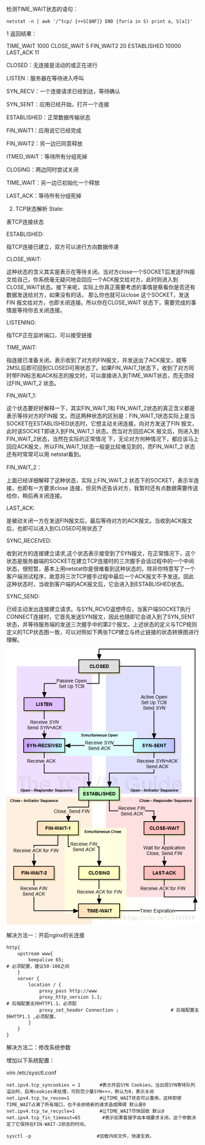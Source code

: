 检测TIME_WAIT状态的语句：

```
netstat -n | awk '/^tcp/ {++S[$NF]} END {for(a in S) print a, S[a]}'
```

1
返回结果：

TIME_WAIT 1000
CLOSE_WAIT 5
FIN_WAIT2 20
ESTABLISHED 10000
LAST_ACK 11



CLOSED：无连接是活动的或正在进行

LISTEN：服务器在等待进入呼叫

SYN_RECV：一个连接请求已经到达，等待确认

SYN_SENT：应用已经开始，打开一个连接

ESTABLISHED：正常数据传输状态

FIN_WAIT1：应用说它已经完成

FIN_WAIT2：另一边已同意释放

ITMED_WAIT：等待所有分组死掉

CLOSING：两边同时尝试关闭

TIME_WAIT：另一边已初始化一个释放

LAST_ACK：等待所有分组死掉



2. TCP状态解析
State:

表TCP连接状态

ESTABLISHED:

指TCP连接已建立，双方可以进行方向数据传递

CLOSE_WAIT:

这种状态的含义其实是表示在等待关闭。当对方close一个SOCKET后发送FIN报文给自己，你系统毫无疑问地会回应一个ACK报文给对方，此时则进入到CLOSE_WAIT状态。接下来呢，实际上你真正需要考虑的事情是察看你是否还有数据发送给对方，如果没有的话， 那么你也就可以close 这个SOCKET，发送 FIN 报文给对方，也即关闭连接。所以你在CLOSE_WAIT 状态下，需要完成的事情是等待你去关闭连接。

LISTENING:

指TCP正在监听端口，可以接受链接

TIME_WAIT:

指连接已准备关闭。表示收到了对方的FIN报文，并发送出了ACK报文，就等2MSL后即可回到CLOSED可用状态了。如果FIN_WAIT_1状态下，收到了对方同时带FIN标志和ACK标志的报文时，可以直接进入到TIME_WAIT状态，而无须经过FIN_WAIT_2 状态。

FIN_WAIT_1:

这个状态要好好解释一下，其实FIN_WAIT_1和 FIN_WAIT_2状态的真正含义都是表示等待对方的FIN报 文。而这两种状态的区别是：FIN_WAIT_1状态实际上是当SOCKET在ESTABLISHED状态时，它想主动关闭连接，向对方发送了FIN 报文，此时该SOCKET即进入到FIN_WAIT_1 状态。而当对方回应ACK 报文后，则进入到FIN_WAIT_2状态，当然在实际的正常情况 下，无论对方何种情况下，都应该马上回应ACK报文，所以FIN_WAIT_1状态一般是比较难见到的，而FIN_WAIT_2 状态还有时常常可以用 netstat看到。

FIN_WAIT_2：

上面已经详细解释了这种状态，实际上FIN_WAIT_2 状态下的SOCKET，表示半连接，也即有一方要求close 连接，但另外还告诉对方，我暂时还有点数据需要传送给你，稍后再关闭连接。

LAST_ACK:

是被动关闭一方在发送FIN报文后，最后等待对方的ACK报文。当收到ACK报文后，也即可以进入到CLOSED可用状态了

SYNC_RECEIVED:

收到对方的连接建立请求,这个状态表示接受到了SYN报文，在正常情况下，这个状态是服务器端的SOCKET在建立TCP连接时的三次握手会话过程中的一个中间状态，很短暂，基本上用netstat你是很难看到这种状态的，除非你特意写了一个客户端测试程序，故意将三次TCP握手过程中最后一个ACK报文不予发送。因此这种状态时，当收到客户端的ACK报文后，它会进入到ESTABLISHED状态。

SYNC_SEND:

已经主动发出连接建立请求。与SYN_RCVD遥想呼应，当客户端SOCKET执行CONNECT连接时，它首先发送SYN报文，因此也随即它会进入到了SYN_SENT状态，并等待服务端的发送三次握手中的第2个报文。上述状态的定义与TCP规则定义的TCP状态图一致，可以对照如下两张TCP建立与终止链接的状态转换图进行理解。

![这里写图片描述](处理.assets/SouthEast.png)

解决方法一：开启nginx的长连接

```
http{
	upstream www{
		keepalive 65;                                                     # 必须配置，建议50-100之间
	}
	server {
		location / {
			proxy_pass http://www
			proxy_http_version 1.1;                                   # 后端配置支持HTTP1.1，必须配
			proxy_set_header Connection ;                   # 后端配置支持HTTP1.1 ,必须配置。
		}
	}
}

```

解决方法二：修改系统参数

增加以下系统配置：

vim /etc/sysctl.conf

```
net.ipv4.tcp_syncookies = 1       #表示开启SYN Cookies。当出现SYN等待队列溢出时，启用cookies来处理，可防范少量SYN×××，默认为0，表示关闭
net.ipv4.tcp_tw_reuse=1           #让TIME_WAIT状态可以重用，这样即使TIME_WAIT占满了所有端口，也不会拒绝新的请求造成障碍 默认是0
net.ipv4.tcp_tw_recycle=1         #让TIME_WAIT尽快回收 默认0
net.ipv4.tcp_fin_timeout=65        #表示如果套接字由本端要求关闭，这个参数决定了它保持在FIN-WAIT-2状态的时间。
```

```
sysctl -p                        #加载内核文件，快速生效。
```

